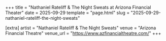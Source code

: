 +++
title = "Nathaniel Rateliff & The Night Sweats at Arizona Financial Theater"
date = 2025-09-29
template = "page.html"
slug = "2025-09-29-nathaniel-rateliff-the-night-sweats"

[extra]
artist = "Nathaniel Rateliff & The Night Sweats"
venue = "Arizona Financial Theatre"
venue_url = "https://www.azfinancialtheatre.com/"
+++
